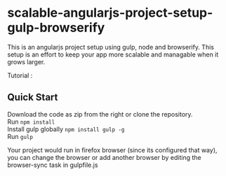 # scalable-angularjs-project-setup-gulp-browserify
This is an angularjs project setup using gulp, node and browserify. This setup is an effort to keep your app more scalable and managable when it grows larger.

Tutorial : 

## Quick Start
Download the code as zip from the right or clone the repository.</br>
Run `npm install` </br>
Install gulp globally `npm install gulp -g` </br>
Run `gulp` </br>

Your project would run in firefox browser (since its configured that way), you can change the browser or add another browser by editing the browser-sync task in gulpfile.js

